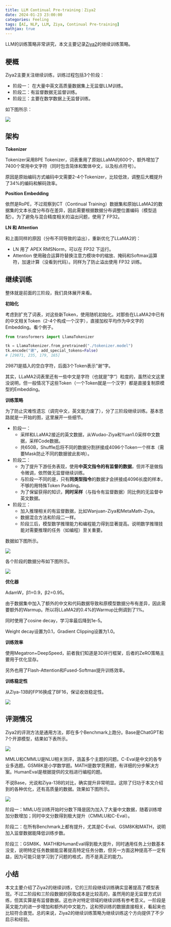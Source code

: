 ```yaml
---
title: LLM Continual Pre-training：Ziya2
date: 2024-01-23 23:00:00
categories: Feeling
tags: [AI, NLP, LLM, Ziya, Continual Pre-training]
mathjax: true
---
```


LLM的训练策略非常讲究，本文主要记录[Ziya2](http://arxiv.org/abs/2311.03301)的继续训练策略。

<!--more-->

## 梗概

Ziya2主要关注继续训练，训练过程包括3个阶段：

- 阶段一： 在大量中英文高质量数据集上无监督LLM训练。
- 阶段二：有监督数据无监督训练。
- 阶段三：主要在数学数据上无监督训练。

如下图所示：

![](https://qnimg.lovevivian.cn/paper-ziya2-training.jpg)

## 架构

**Tokenizer**

Tokenizer采用BPE Tokenizer，词表重用了原始LLaMA的600个，额外增加了7400个常用中文字符（同时包含简体和繁体中文，以及标点符号）。

原因是原始编码方式编码中文需要2-4个Tokenizer，比较低效，调整后大概提升了34%的编码和解码效率。

**Position Embedding**

依然是RoPE，不过观察到CT（Continual Training）数据集和原始LLaMA2的数据集的文本长度分布存在差异，因此需要根据数据分布调整位置编码（模型适配）。为了避免与混合精度相关的溢出问题，使用了 FP32。

**LN 和 Attention**

和上面同样的原因（分布不同导致的溢出），重新优化了LLaMA2的：

- LN 用了 APEX RMSNorm，可以在 FP32 下运行。
- Attention 使用融合运算符替换注意力模块中的缩放、掩码和Softmax运算符，加速计算（没看到代码）。同样为了防止溢出使用 FP32 训练。

## 继续训练

整体就是前面的三阶段，我们具体展开来看。

**初始化**

考虑到扩充了词表，对这些新Token，使用随机初始化。对那些在LLaMA2中已有的中文相关Token（2-4个构成一个汉字），直接加权平均作为中文字的Embedding。看个例子。

```python
from transformers import LlamaTokenizer

tk = LlamaTokenizer.from_pretrained("./tokenizer.model")
tk.encode("谢", add_special_tokens=False)
# [29871, 235, 179, 165]
```

29871是插入的空白字符，后面3个Token表示”谢“字。

其实，LLaMA2词表里还有一些中文是字符（也就是”字“）粒度的，虽然论文这里没说明，但一般情况下这些Token（一个Token就是一个汉字）都是直接复制原模型的Embedding。

**训练策略**

为了防止灾难性遗忘（调完中文，英文能力废了），分了三阶段继续训练。基本思路就是一开始的图，这里展开一些细节。

- 阶段一：
    - 采样和LLaMA2接近的英文数据，从Wudao-Ziya和Yuan1.0采样中文数据，采样Code数据。
    - 共650B，Shuffle后将不同的数据分割拼接成4096个Token一个样本（需要Mask防止不同的数据彼此影响）。
- 阶段二：
    - 为了提升下游任务表现，使用**中英文指令的有监督的数据**，但并不是做指令微调，依然做无监督继续训练。
    - 与阶段一不同的是，只有**同类型指令**的数据才会拼接成4096长度的样本，不够的用特殊Token Padding。
    - 为了保留获得的知识，**同时采样**（与指令有监督数据）同比例的无监督中英文数据。
- 阶段三：
    - 加入推理相关的有监督数据，比如Wanjuan-Ziya和MetaMath-Ziya。
    - 数据混合方法和阶段二一样。
    - 阶段三后，模型数学推理能力和编程能力得到显著提高。说明数学推理技能对需要推理的任务（如编程）至关重要。

数据如下图所示。

![](https://qnimg.lovevivian.cn/paper-ziya2-data-dist.jpg)

各个阶段的数据分布如下图所示。

![](https://qnimg.lovevivian.cn/paper-ziya2-training-strategy-data-dist.jpg)

**优化器**

AdamW，β1=0.9，β2=0.95。

由于数据集中加入了额外的中文和代码数据导致和原模型数据分布有差异，因此需要额外的Warmup。所以将LLaMA2的0.4%的Warmup比例调到了1%。

同时使用了cosine decay，学习率最后降到1e-5。

Weight decay设置为0.1，Gradient Clipping设置为1.0。

**训练效率**

使用Megatron+DeepSpeed，前者我们知道是3D并行框架，后者的ZeRO策略主要用于优化显存。

另外也用了Flash-Attention和Fused-Softmax提升训练效率。

**训练稳定性**

从Ziya-13B的FP16换成了BF16，保证收敛稳定性。

![](https://qnimg.lovevivian.cn/paper-ziya2-training-stability.jpg)

## 评测情况

Ziya2的评测方法是通用方法，即在多个Benchmark上跑分。Base是ChatGPT和7个开源模型，结果如下表所示。

![](https://qnimg.lovevivian.cn/paper-ziya2-benchmark.jpg)

MMLU和CMMLU是NLU相关测评，涵盖多个主题的问题。C-Eval是中文的各专业多选题。GSM8K是小学数学题。MATH是数学竞赛题，有详细的分步解决方案。HumanEval是根据提供的文档进行编程的题。

不说Base，光说和Ziya-13B的对比，确实提升非常明显。这除了归功于本文介绍到的各种优化，还有高质量的数据。效果如下图所示。

![](https://qnimg.lovevivian.cn/paper-ziya2-dataset-performance.jpg)

阶段一：MMLU在训练开始时分数下降是因为加入了大量中文数据，随着训练增加分数增加；同时中文分数得到极大提升（CMMLU和C-Eval）。

阶段二：在所有Benchmark上都有提升，尤其是C-Eval、GSM8K和MATH，说明加入监督数据能降低训练步数。

阶段三：GSM8K、MATH和HumanEval得到极大提升，同时通用任务上分数基本没变，说明特定任务数据能显著提高特定任务分数，但另一方面这种提高不一定有益，因为可能只是学习到了问题的格式，而不是真正的能力。

## 小结

本文主要介绍了Ziya2的继续训练，它的三阶段继续训练确实显著提高了模型表现。不过二阶段和三阶段数据的获取成本是比较高的，虽然用的是无监督方式训练，但其实算是有监督数据。这也许对特定领域的继续训练有参考意义。一阶段是英文能力的进一步增加和额外的中文能力，这和预训练的数据直接相关，看起来也比较符合直觉。总的来说，Ziya2的继续训练策略为继续训练这个方向提供了不少启示和经验。

